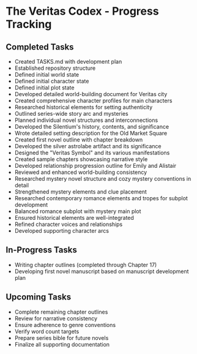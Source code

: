 # The Veritas Codex - Progress Tracking
## Completed Tasks
- Created TASKS.md with development plan
- Established repository structure
- Defined initial world state
- Defined initial character state
- Defined initial plot state
- Developed detailed world-building document for Veritas city
- Created comprehensive character profiles for main characters
- Researched historical elements for setting authenticity
- Outlined series-wide story arc and mysteries
- Planned individual novel structures and interconnections
- Developed the Silentium's history, contents, and significance
- Wrote detailed setting description for the Old Market Square
- Created first novel outline with chapter breakdown
- Developed the silver astrolabe artifact and its significance
- Designed the "Veritas Symbol" and its various manifestations
- Created sample chapters showcasing narrative style
- Developed relationship progression outline for Emily and Alistair
- Reviewed and enhanced world-building consistency
- Researched mystery novel structure and cozy mystery conventions in detail
- Strengthened mystery elements and clue placement
- Researched contemporary romance elements and tropes for subplot development
- Balanced romance subplot with mystery main plot
- Ensured historical elements are well-integrated
- Refined character voices and relationships
- Developed supporting character arcs
## In-Progress Tasks
- Writing chapter outlines (completed through Chapter 17)
- Developing first novel manuscript based on manuscript development plan
## Upcoming Tasks
- Complete remaining chapter outlines
- Review for narrative consistency
- Ensure adherence to genre conventions
- Verify word count targets
- Prepare series bible for future novels
- Finalize all supporting documentation
